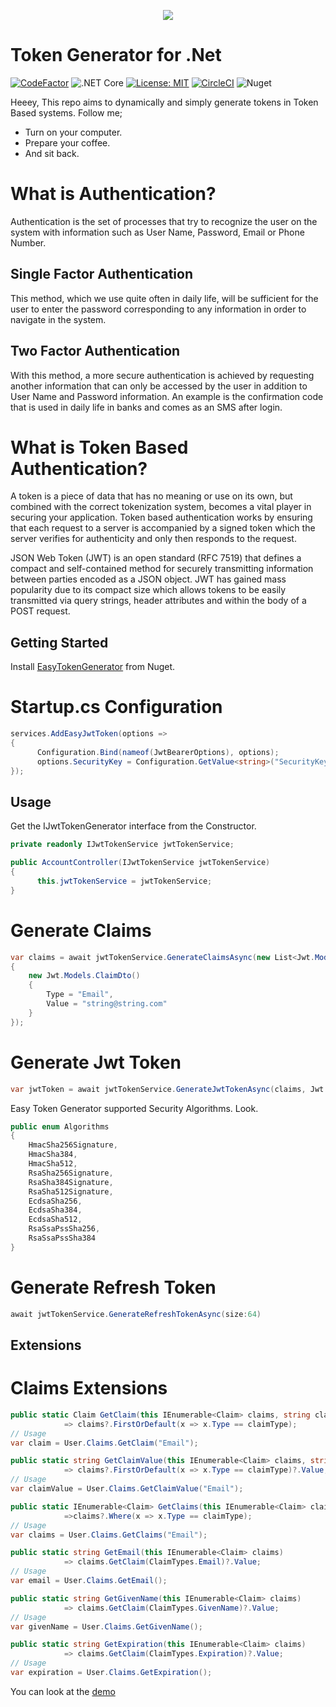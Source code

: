 <p align="center">
  <img src="https://user-images.githubusercontent.com/47147484/93689794-a669fd80-fada-11ea-92e9-8693d0ae9c50.png" />
</p>

# Token Generator for .Net
[![CodeFactor](https://www.codefactor.io/repository/github/furkandeveloper/easytokengenerator/badge)](https://www.codefactor.io/repository/github/furkandeveloper/easytokengenerator)
![.NET Core](https://github.com/furkandeveloper/EasyTokenGenerator/workflows/.NET%20Core/badge.svg?branch=master)
[![License: MIT](https://img.shields.io/badge/License-MIT-yellow.svg)](https://opensource.org/licenses/MIT)
[![CircleCI](https://circleci.com/gh/furkandeveloper/EasyTokenGenerator.svg?style=svg)](https://circleci.com/gh/circleci/circleci-docs)
![Nuget](https://img.shields.io/nuget/dt/EasyJwtTokenGenerator)

Heeey, This repo aims to dynamically and simply generate tokens in Token Based systems. 
Follow me;
  - Turn on your computer.
  - Prepare your coffee.
  - And sit back.

# What is Authentication?

 Authentication is the set of processes that try to recognize the user on the system with information such as User Name, Password, Email or Phone Number.
 
## Single Factor Authentication

This method, which we use quite often in daily life, will be sufficient for the user to enter the password corresponding to any information in order to navigate in the system.

## Two Factor Authentication
With this method, a more secure authentication is achieved by requesting another information that can only be accessed by the user in addition to User Name and Password information. An example is the confirmation code that is used in daily life in banks and comes as an SMS after login.


# What is Token Based Authentication?

A token is a piece of data that has no meaning or use on its own, but combined with the correct tokenization system, becomes a vital player in securing your application. Token based authentication works by ensuring that each request to a server is accompanied by a signed token which the server verifies for authenticity and only then responds to the request.

JSON Web Token (JWT) is an open standard (RFC 7519) that defines a compact and self-contained method for securely transmitting information between parties encoded as a JSON object. JWT has gained mass popularity due to its compact size which allows tokens to be easily transmitted via query strings, header attributes and within the body of a POST request.

## Getting Started

Install [EasyTokenGenerator](https://www.nuget.org/packages/EasyJwtTokenGenerator/) from Nuget.

# Startup.cs Configuration

```csharp
services.AddEasyJwtToken(options =>
{
      Configuration.Bind(nameof(JwtBearerOptions), options);
      options.SecurityKey = Configuration.GetValue<string>("SecurityKey");
});
```

## Usage
Get the IJwtTokenGenerator interface from the Constructor.

```csharp
private readonly IJwtTokenService jwtTokenService;

public AccountController(IJwtTokenService jwtTokenService)
{
      this.jwtTokenService = jwtTokenService;
}
```
# Generate Claims
```csharp
var claims = await jwtTokenService.GenerateClaimsAsync(new List<Jwt.Models.ClaimDto>()
{
    new Jwt.Models.ClaimDto()
    {
        Type = "Email",
        Value = "string@string.com"
    }
});
```

# Generate Jwt Token
```csharp
var jwtToken = await jwtTokenService.GenerateJwtTokenAsync(claims, Jwt.Models.Algorithms.HmacSha256Signature);
```
Easy Token Generator supported Security Algorithms. Look. 
```csharp
public enum Algorithms
{
    HmacSha256Signature,
    HmacSha384,
    HmacSha512,
    RsaSha256Signature,
    RsaSha384Signature,
    RsaSha512Signature,
    EcdsaSha256,
    EcdsaSha384,
    EcdsaSha512,
    RsaSsaPssSha256,
    RsaSsaPssSha384
}
```
# Generate Refresh Token

```csharp
await jwtTokenService.GenerateRefreshTokenAsync(size:64)
```

## Extensions

# Claims Extensions

```csharp
public static Claim GetClaim(this IEnumerable<Claim> claims, string claimType)
            => claims?.FirstOrDefault(x => x.Type == claimType);
// Usage
var claim = User.Claims.GetClaim("Email");
```

```csharp
public static string GetClaimValue(this IEnumerable<Claim> claims, string claimType)
            => claims?.FirstOrDefault(x => x.Type == claimType)?.Value;
// Usage
var claimValue = User.Claims.GetClaimValue("Email");
```

```csharp
public static IEnumerable<Claim> GetClaims(this IEnumerable<Claim> claims, string claimType)
            =>claims?.Where(x => x.Type == claimType);
// Usage
var claims = User.Claims.GetClaims("Email");
```

```csharp
public static string GetEmail(this IEnumerable<Claim> claims)
            => claims.GetClaim(ClaimTypes.Email)?.Value;
// Usage
var email = User.Claims.GetEmail();
```


```csharp
public static string GetGivenName(this IEnumerable<Claim> claims)
            => claims.GetClaim(ClaimTypes.GivenName)?.Value;
// Usage
var givenName = User.Claims.GetGivenName();
```


```csharp
public static string GetExpiration(this IEnumerable<Claim> claims)
            => claims.GetClaim(ClaimTypes.Expiration)?.Value;
// Usage
var expiration = User.Claims.GetExpiration();
```

You can look at the [demo](https://easy-token-generator.herokuapp.com/)
